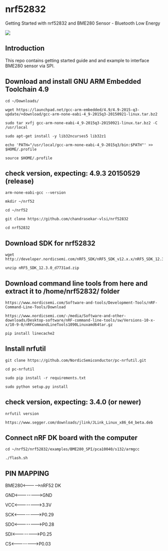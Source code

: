 # nrf52832
Getting Started with nrf52832 and BME280 Sensor - Bluetooth Low Energy 

[![](https://www.nordicsemi.com/-/media/Images/Products/DevKits/nRF52-Series/nRF52-DK/nRF52-DK.png?h=530&la=en&mw=350&w=350&hash=48D397A047A718030261F80211DC881F8EFEA55D)](http://nordicsemi.com)

## Introduction

This repo contains getting started guide and and example to interface BME280 sensor via SPI.


## Download and install GNU ARM Embedded Toolchain 4.9

```
cd ~/Downloads/
```

```
wget https://launchpad.net/gcc-arm-embedded/4.9/4.9-2015-q3-update/+download/gcc-arm-none-eabi-4_9-2015q3-20150921-linux.tar.bz2
```

```
sudo tar xvfj gcc-arm-none-eabi-4_9-2015q3-20150921-linux.tar.bz2 -C /usr/local
```

```
sudo apt-get install -y lib32ncurses5 lib32z1
```

```
echo 'PATH="/usr/local/gcc-arm-none-eabi-4_9-2015q3/bin:$PATH"' >> $HOME/.profile
```

```
source $HOME/.profile
```

## check version, expecting: 4.9.3 20150529 (release)

```
arm-none-eabi-gcc --version
```

```
mkdir ~/nrf52
```

```
cd ~/nrf52
```

```
git clone https://github.com/chandrasekar-vlsi/nrf52832
```

```
cd nrf52832
```

## Download SDK for nrf52832

```
wget http://developer.nordicsemi.com/nRF5_SDK/nRF5_SDK_v12.x.x/nRF5_SDK_12.3.0_d7731ad.zip
```

```
unzip nRF5_SDK_12.3.0_d7731ad.zip
```

## Download command line tools from here and extract it to /home/nrf52832/ folder

```
https://www.nordicsemi.com/Software-and-tools/Development-Tools/nRF-Command-Line-Tools/Download

https://www.nordicsemi.com/-/media/Software-and-other-downloads/Desktop-software/nRF-command-line-tools/sw/Versions-10-x-x/10-9-0/nRFCommandLineTools1090Linuxamd64tar.gz
```

```
pip install linecache2
```

## Install nrfutil

```
git clone https://github.com/NordicSemiconductor/pc-nrfutil.git
```

```
cd pc-nrfutil
```

```
sudo pip install -r requirements.txt
```

```
sudo python setup.py install
```

## check version, expecting: 3.4.0 (or newer)

```
nrfutil version
```

```
https://www.segger.com/downloads/jlink/JLink_Linux_x86_64_beta.deb
```

## Connect nRF DK board with the computer

```
cd ~/nrf52/nrf52832/examples/BME280_SPI/pca10040/s132/armgcc
```

```
./flash.sh
```

## PIN MAPPING

BME280<----->nRF52 DK

GND<-------->GND

VCC<-------->3.3V

SCK<-------->P0.29

SDO<-------->P0.28

SDI<-------->P0.25

CS<-------->P0.03
